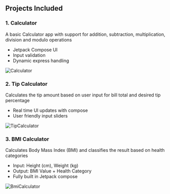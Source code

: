 ## Projects Included

### 1. Calculator
   A basic Calculator app with support for addition, subtraction, multiplication, division and modulo operations
   - Jetpack Compose UI
   - Input validation
   - Dynamic express handling

![Calculator](https://github.com/user-attachments/assets/fd9510da-a623-4368-946f-ce77101256d8)

### 2. Tip Calculator
   Calculates the tip amount based on user input for bill total and desired tip percentage
   - Real time UI updates with compose
   - User friendly input sliders

![TipCalculator](https://github.com/user-attachments/assets/01f3e96f-3399-4272-8e01-308c964b62d9)

### 3. BMI Calculator
   Calculates Body Mass Index (BMI) and classifies the result based on health categories
   - Input: Height (cm), Weight (kg)
   - Output: BMI Value + Health Category
   - Fully built in Jetpack compose

![BmiCalculator](https://github.com/user-attachments/assets/a70f1d86-a72f-4f52-91a1-864f5b2477d5)

